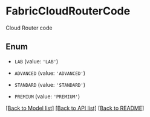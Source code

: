 # FabricCloudRouterCode

Cloud Router code

## Enum

* `LAB` (value: `'LAB'`)

* `ADVANCED` (value: `'ADVANCED'`)

* `STANDARD` (value: `'STANDARD'`)

* `PREMIUM` (value: `'PREMIUM'`)

[[Back to Model list]](../README.md#documentation-for-models) [[Back to API list]](../README.md#documentation-for-api-endpoints) [[Back to README]](../README.md)


